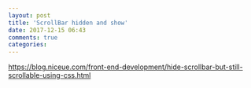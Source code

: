 ```yaml
---
layout: post
title: 'ScrollBar hidden and show'
date: 2017-12-15 06:43
comments: true
categories: 
---
```

https://blog.niceue.com/front-end-development/hide-scrollbar-but-still-scrollable-using-css.html